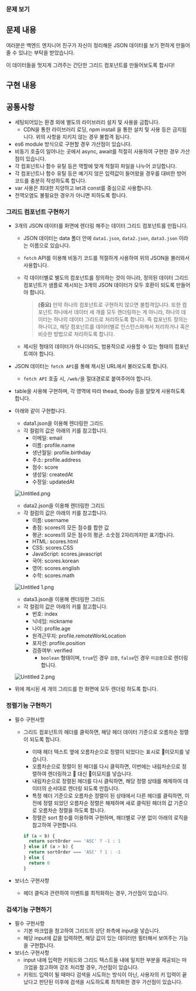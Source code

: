 ### 문제 보기

## 문제 내용

여러분은 백엔드 엔지니어 친구가 자신이 정리해둔 JSON 데이터를 보기 편하게 만들어 줄 수 있냐는 부탁을 받았습니다.

이 데이터들을 멋지게 그려주는 간단한 그리드 컴포넌트를 만들어보도록 합시다!

## 구현 내용

## 공통사항

- 세팅되어있는 환경 외에 별도의 라이브러리 설치 및 사용을 금합니다.
  - CDN을 통한 라이브러리 로딩, npm install 을 통한 설치 및 사용 등은 금지됩니다. 위의 사항을 지키지 않는 경우 불합격 됩니다.
- es6 module 방식으로 구현할 경우 가산점이 있습니다.
- 비동기 호출이 일어나는 곳에서 async, await를 적절히 사용하여 구현한 경우 가산점이 있습니다.
- 각 컴포넌트나 함수 유틸 등은 역할에 맞게 적절히 파일을 나누어 코딩합니다.
- 각 컴포넌트나 함수 유틸 등은 예기지 않은 입력값이 들어왔을 경우를 대비한 방어 코드를 충분히 작성하도록 합니다.
- var 사용은 최대한 지양하고 let과 const를 중심으로 사용합니다.
- 전역오염도 불필요한 경우가 아니면 피하도록 합니다.

### 그리드 컴포넌트 구현하기

- 3개의 JSON 데이터를 화면에 렌더링 해주는 데이터 그리드 컴포넌트를 만듭니다.

  - JSON 데이터는 data 폴더 안에 `data1.json`, `data2.json`, `data3.json` 이라는 이름으로 있습니다.

  - `fetch` API를 이용해 비동기 코드를 적절하게 사용하여 위의 JSON을 불러와서 사용합니다.

  - 각 데이터별로 별도의 컴포넌트를 정의하는 것이 아니라, 정의된 데이터 그리드 컴포넌트가 샘플로 제시되는 3개의 JSON 데이터가 모두 호환이 되도록 만들어야 합니다.

    > **(중요)** 만약 하나의 컴포넌트로 구현하지 않으면 불합격입니다.
    > 또한 컴포넌트 하나에서 데이터 세 개를 모두 렌더링하는 게 아니라, 하나의 데이터는 하나의 데이터 그리드로 처리하도록 합니다. 즉 컴포넌트 정의는 하나이고, 해당 컴포넌트를 데이터별로 인스턴스화해서 처리하거나 혹은 비슷한 방법으로 처리하도록 합니다.

  - 제시된 형태의 데이터가 아니더라도, 범용적으로 사용할 수 있는 형태의 컴포넌트여야 합니다.

- JSON 데이터는 `fetch API`를 통해 제시된 URL에서 불러오도록 합니다.

  - `fetch API` 호출 시, `/web/`을 절대경로로 붙여주어야 합니다.

- table을 사용해 구현하며, 각 영역에 따라 thead, tbody 등을 알맞게 사용하도록 합니다.

- 아래와 같이 구현합니다.

  - data1.json을 이용해 렌더링한 그리드
  - 각 컬럼의 값은 아래의 키를 참고합니다.
    - 이메일: email
    - 이름: profile.name
    - 생년월일: profile.birthday
    - 주소: profile.address
    - 점수: score
    - 생성일: createdAt
    - 수정일: updatedAt

  ![Untitled.png](https://grepp-programmers.s3.ap-northeast-2.amazonaws.com/files/production/8fdbb300-f85c-4a25-bca5-883460a1f66b/Untitled.png)

  - data2.json을 이용해 렌더링한 그리드
  - 각 컬럼의 값은 아래의 키를 참고합니다.
    - 이름: username
    - 총점: scores의 모든 점수를 합한 값
    - 평균: scores의 모든 점수의 평균. 소숫점 2자리까지만 표기합니다.
    - HTML: scores.html
    - CSS: scores.CSS
    - JavaScript: scores.javascript
    - 국어: scores.korean
    - 영어: scores.english
    - 수학: scores.math

  ![Untitled 1.png](https://grepp-programmers.s3.ap-northeast-2.amazonaws.com/files/production/2789169d-8565-4316-8991-eb34af592cc9/Untitled%201.png)

  - data3.json을 이용해 렌더링한 그리드
  - 각 컬럼의 값은 아래의 키를 참고합니다.
    - 번호: index
    - 닉네임: nickname
    - 나이: profile.age
    - 원격근무지: profile.remoteWorkLocation
    - 포지션: profile.position
    - 검증여부: verified
      - `boolean` 형태이며, `true`인 경우 `검증`, `false`인 경우 `미검증`으로 렌더링 합니다.

  ![Untitled 2.png](https://grepp-programmers.s3.ap-northeast-2.amazonaws.com/files/production/7da352a1-17c1-4a5b-afff-6eccb2e224b7/Untitled%202.png)

- 위에 제시된 세 개의 그리드를 한 화면에 모두 렌더링 하도록 합니다.

### 정렬기능 구현하기

- 필수 구현사항

  - 그리드 컴포넌트의 헤더를 클릭하면, 해당 헤더 데이터 기준으로 오름차순 정렬이 되도록 합니다.

    - 이때 헤더 텍스트 옆에 오름차순으로 정렬이 되었다는 표시로 🔼이모지를 넣습니다.
    - 오름차순으로 정렬이 된 헤더를 다시 클릭하면, 이번에는 내림차순으로 정렬하여 렌더링하고 🔼 대신 🔽이모지를 넣습니다.
    - 내림차순으로 정렬된 헤더를 다시 클릭하면, 해당 정렬 상태를 해제하여 데이터의 순서대로 렌더링 되도록 만듭니다.
    - 특정 헤더 기준으로 오름차순 정렬이 된 상태에서 다른 헤더를 클릭하면, 이전에 정렬 되었던 오름차순 정렬은 해제하며 새로 클릭된 헤더의 값 기준으로 오름차순 정렬을 하도록 합니다.
    - 정렬은 sort 함수를 이용하여 구현하며, 헤더별로 구분 없이 아래의 로직을 참고하여 구현합니다.

    ```javascript
    if (a < b) {
      return sortOrder === 'ASC' ? -1 : 1
    } else if (a > b) {
      return sortOrder === 'ASC' ? 1 : -1
    } else {
      return 0
    }
    ```

- 보너스 구현사항

  - 헤더 클릭과 관련하여 이벤트를 최적화하는 경우, 가산점이 있습니다.

### 검색기능 구현하기

- 필수 구현사항
  - 기본 마크업을 참고하여 그리드의 상단 좌측에 input을 넣습니다.
  - 해당 input에 값을 입력하면, 해당 값이 있는 데이터만 필터해서 보여주는 기능을 구현합니다.
- 보너스 구현사항
  - input 내에 입력한 키워드와 그리드 텍스트들 내에 일치한 부분을 제공되는 마크업을 참고하여 강조 처리할 경우, 가산점이 있습니다.
  - 키워드 입력이 될 때마다 검색을 시도하는 방식이 아닌, 사용자의 키 입력이 끝났다고 판단된 이후에 검색을 시도하도록 최적화한 경우 가산점이 있습니다.